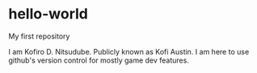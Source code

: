# hello-world
My first repository

I am Kofiro D. Nitsudube. Publicly known as Kofi Austin. I am here to use github's version control for mostly game dev features.
